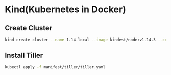 # Kind(Kubernetes in Docker)

## Create Cluster
```bash
kind create cluster --name 1.14-local --image kindest/node:v1.14.3 --config multinode.yaml
```

## Install Tiller
```bash
kubectl apply -f manifest/tiller/tiller.yaml
```
